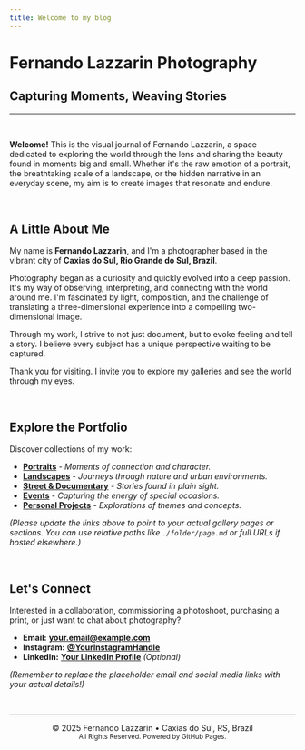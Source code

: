 ```yaml
---
title: Welcome to my blog
---
```


# Fernando Lazzarin Photography

## Capturing Moments, Weaving Stories

---

<br>

**Welcome!** This is the visual journal of Fernando Lazzarin, a space dedicated to exploring the world through the lens and sharing the beauty found in moments big and small. Whether it's the raw emotion of a portrait, the breathtaking scale of a landscape, or the hidden narrative in an everyday scene, my aim is to create images that resonate and endure.

<br>

## A Little About Me

My name is **Fernando Lazzarin**, and I'm a photographer based in the vibrant city of **Caxias do Sul, Rio Grande do Sul, Brazil**.

Photography began as a curiosity and quickly evolved into a deep passion. It's my way of observing, interpreting, and connecting with the world around me. I'm fascinated by light, composition, and the challenge of translating a three-dimensional experience into a compelling two-dimensional image.

Through my work, I strive to not just document, but to evoke feeling and tell a story. I believe every subject has a unique perspective waiting to be captured.

Thank you for visiting. I invite you to explore my galleries and see the world through my eyes.

<br>

## Explore the Portfolio

Discover collections of my work:

* **[Portraits](./galleries/portraits.md)** - *Moments of connection and character.*
* **[Landscapes](./galleries/landscapes.md)** - *Journeys through nature and urban environments.*
* **[Street & Documentary](./galleries/street.md)** - *Stories found in plain sight.*
* **[Events](./galleries/events.md)** - *Capturing the energy of special occasions.*
* **[Personal Projects](./galleries/projects.md)** - *Explorations of themes and concepts.*

*(Please update the links above to point to your actual gallery pages or sections. You can use relative paths like `./folder/page.md` or full URLs if hosted elsewhere.)*

<br>

## Let's Connect

Interested in a collaboration, commissioning a photoshoot, purchasing a print, or just want to chat about photography?

* **Email:** [**your.email@example.com**](mailto:your.email@example.com)
* **Instagram:** [**@YourInstagramHandle**](https://instagram.com/YourInstagramHandle)
* **LinkedIn:** [**Your LinkedIn Profile**](https://linkedin.com/in/YourProfile) *(Optional)*

*(Remember to replace the placeholder email and social media links with your actual details!)*

<br>

---

<p align="center">
  &copy; 2025 Fernando Lazzarin &bull; Caxias do Sul, RS, Brazil <br>
  <small>All Rights Reserved. Powered by GitHub Pages.</small>
</p>